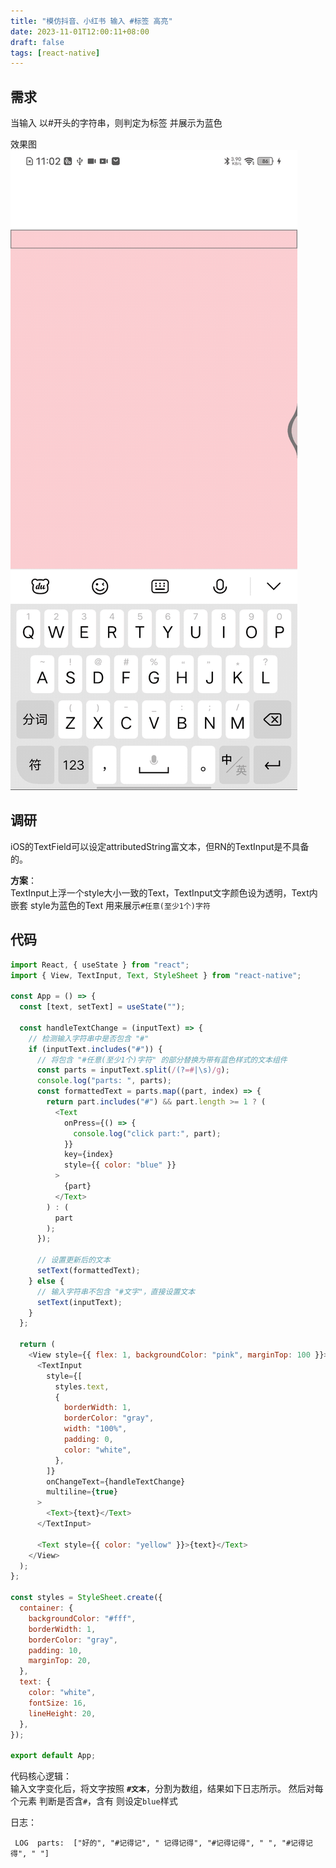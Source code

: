 ```yaml
---
title: "模仿抖音、小红书 输入 #标签 高亮"
date: 2023-11-01T12:00:11+08:00
draft: false
tags: [react-native]
---
```



## 需求

当输入 以#开头的字符串，则判定为标签 并展示为蓝色

效果图
![label_douyin_xiaohongshu](media/16837715939040/17007099326788.gif)

## 调研
iOS的TextField可以设定attributedString富文本，但RN的TextInput是不具备的。

**方案**：  
TextInput上浮一个style大小一致的Text，TextInput文字颜色设为透明，Text内嵌套 style为蓝色的Text 用来展示`#任意(至少1个)字符`


## 代码
```javascript
import React, { useState } from "react";
import { View, TextInput, Text, StyleSheet } from "react-native";

const App = () => {
  const [text, setText] = useState("");

  const handleTextChange = (inputText) => {
    // 检测输入字符串中是否包含 "#"
    if (inputText.includes("#")) {
      // 将包含 "#任意(至少1个)字符" 的部分替换为带有蓝色样式的文本组件
      const parts = inputText.split(/(?=#|\s)/g);
      console.log("parts: ", parts);
      const formattedText = parts.map((part, index) => {
        return part.includes("#") && part.length >= 1 ? (
          <Text
            onPress={() => {
              console.log("click part:", part);
            }}
            key={index}
            style={{ color: "blue" }}
          >
            {part}
          </Text>
        ) : (
          part
        );
      });

      // 设置更新后的文本
      setText(formattedText);
    } else {
      // 输入字符串不包含 "#文字"，直接设置文本
      setText(inputText);
    }
  };

  return (
    <View style={{ flex: 1, backgroundColor: "pink", marginTop: 100 }}>
      <TextInput
        style={[
          styles.text,
          {
            borderWidth: 1,
            borderColor: "gray",
            width: "100%",
            padding: 0,
            color: "white",
          },
        ]}
        onChangeText={handleTextChange}
        multiline={true}
      >
        <Text>{text}</Text>
      </TextInput>

      <Text style={{ color: "yellow" }}>{text}</Text>
    </View>
  );
};

const styles = StyleSheet.create({
  container: {
    backgroundColor: "#fff",
    borderWidth: 1,
    borderColor: "gray",
    padding: 10,
    marginTop: 20,
  },
  text: {
    color: "white",
    fontSize: 16,
    lineHeight: 20,
  },
});

export default App;

```

代码核心逻辑：  
输入文字变化后，将文字按照 **`#文本`**，分割为数组，结果如下日志所示。 然后对每个元素 判断是否含`#`，含有 则设定`blue`样式

日志：  
```
 LOG  parts:  ["好的", "#记得记", " 记得记得", "#记得记得", " ", "#记得记得", " "]

```

